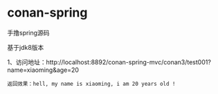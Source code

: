 # conan-spring
手撸spring源码

基于jdk8版本

1、访问地址：http://localhost:8892/conan-spring-mvc/conan3/test001?name=xiaoming&age=20

    返回效果：hell, my name is xiaoming, i am 20 years old !

